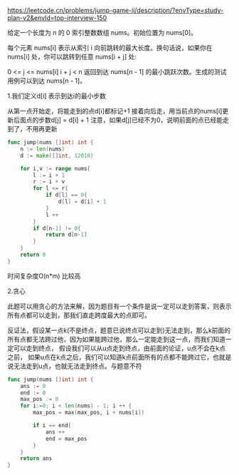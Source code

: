 https://leetcode.cn/problems/jump-game-ii/description/?envType=study-plan-v2&envId=top-interview-150

给定一个长度为 n 的 0 索引整数数组 nums。初始位置为 nums[0]。

每个元素 nums[i] 表示从索引 i 向前跳转的最大长度。换句话说，如果你在 nums[i] 处，你可以跳转到任意 nums[i + j] 处:

0 <= j <= nums[i] 
i + j < n
返回到达 nums[n - 1] 的最小跳跃次数。生成的测试用例可以到达 nums[n - 1]。


1.我们定义d[i] 表示到达i的最小步数

从第一点开始走，将能走到的点d[i]都标记+1
接着向后走，用当前点的nums[i]更新后面点的步数d[j] = d[i] + 1
注意，如果d[j]已经不为0，说明前面的点已经能走到了，不用再更新

```go
func jump(nums []int) int {
    n := len(nums)
    d := make([]int, 12010)

    for i,v := range nums{
        l := i + 1
        r := i + v
        for l <= r{
            if d[l] == 0{
                d[l] = d[i] + 1
            }
            l ++
        }       
        if d[n-1] != 0{
            return d[n-1]
        } 
    }
    return 0
}
```

时间复杂度O(n*m) 比较高


2.贪心

此题可以用贪心的方法来解，因为题目有一个条件是说一定可以走到答案，则表示所有点都可以走到，那我们直走跨度最大的点即可。

反证法，假设某一点k(不是终点，题意已说终点可以走到)无法走到，那么k前面的所有点都无法跨过他，因为如果能跨过他，那么一定能走到这一点，而我们知道一定可以走到终点，
假设我们可以从u点走到终点，由前面的论证，u点不会在k点之前， 如果u点在k点之后，我们可以知道k点前面所有的点都不能跨过它，也就是说无法走到u点，也就无法走到终点。与题意不符

```go
func jump(nums []int) int {
    ans := 0
    end := 0
    max_pos := 0
    for i:=0; i < len(nums) - 1; i ++ {
        max_pos = max(max_pos, i + nums[i])

        if i == end{
            ans ++
            end = max_pos
        }
    }
    return ans
}
```